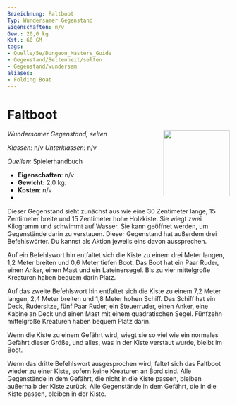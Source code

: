 ```yaml
---
Bezeichnung: Faltboot
Typ: Wundersamer Gegenstand
Eigenschaften: n/v
Gew.: 20,0 kg
Kst.: 60 GM
tags:
- Quelle/5e/Dungeon_Masters_Guide
- Gegenstand/Seltenheit/selten
- Gegenstand/wundersam
aliases:
- Folding Boat
---
```

# Faltboot
*Wundersamer Gegenstand, selten*
<img src="Gegenstände/folding-boat.webp" align="right" width="150">

_Klassen:_ n/v 
_Unterklassen:_  n/v

_Quellen:_ Spielerhandbuch

- **Eigenschaften**: n/v
- **Gewicht:** 2,0 kg.
- **Kosten**: n/v
- 
Dieser Gegenstand sieht zunächst aus wie eine 30 Zentimeter lange, 15 Zentimeter breite und 15 Zentimeter hohe Holzkiste. Sie wiegt zwei Kilogramm und schwimmt auf Wasser. Sie kann geöffnet werden, um Gegenstände darin zu verstauen. Dieser Gegenstand hat außerdem drei Befehlswörter. Du kannst als Aktion jeweils eins davon aussprechen.

Auf ein Befehlswort hin entfaltet sich die Kiste zu einem drei Meter langen, 1,2 Meter breiten und 0,6 Meter tiefen Boot. Das Boot hat ein Paar Ruder, einen Anker, einen Mast und ein Lateinersegel. Bis zu vier mittelgroße Kreaturen haben bequem darin Platz.

Auf das zweite Befehlswort hin entfaltet sich die Kiste zu einem 7,2 Meter langen, 2,4 Meter breiten und 1,8 Meter hohen Schiff. Das Schiff hat ein Deck, Rudersitze, fünf Paar Ruder, ein Steuerruder, einen Anker, eine Kabine an Deck und einen Mast mit einem quadratischen Segel. Fünfzehn mittelgroße Kreaturen haben bequem Platz darin.

Wenn die Kiste zu einem Gefährt wird, wiegt sie so viel wie ein normales Gefährt dieser Größe, und alles, was in der Kiste verstaut wurde, bleibt im Boot.

Wenn das dritte Befehlswort ausgesprochen wird, faltet sich das Faltboot wieder zu einer Kiste, sofern keine Kreaturen an Bord sind. Alle Gegenstände in dem Gefährt, die nicht in die Kiste passen, bleiben außerhalb der Kiste zurück. Alle Gegenstände in dem Gefährt, die in die Kiste passen, bleiben in der Kiste.